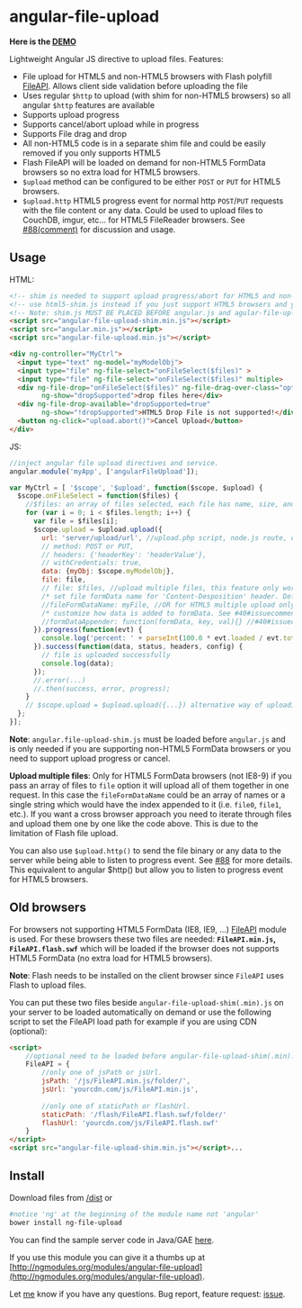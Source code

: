 angular-file-upload
===================


**Here is the <a href="http://angular-file-upload.appspot.com/" target="_blank">DEMO</a>**

Lightweight Angular JS directive to upload files. Features:
* File upload for HTML5 and non-HTML5 browsers with Flash polyfill [FileAPI](https://github.com/mailru/FileAPI). Allows client side validation before uploading the file
* Uses regular `$http` to upload (with shim for non-HTML5 browsers) so all angular `$http` features are available
* Supports upload progress
* Supports cancel/abort upload while in progress
* Supports File drag and drop
* All non-HTML5 code is in a separate shim file and could be easily removed if you only supports HTML5
* Flash FileAPI will be loaded on demand for non-HTML5 FormData browsers so no extra load for HTML5 browsers.
* `$upload` method can be configured to be either `POST` or `PUT` for HTML5 browsers.
* `$upload.http` HTML5 progress event for normal http `POST`/`PUT` requests with the file content or any data. Could be used to upload files to CouchDB, imgur, etc... for HTML5 FileReader browsers. See [#88(comment)](https://github.com/danialfarid/angular-file-upload/issues/88#issuecomment-31366487) for discussion and usage.

## Usage

HTML:
```html
<!-- shim is needed to support upload progress/abort for HTML5 and non-HTML5 FormData browsers.-->
<!-- use html5-shim.js instead if you just support HTML5 browsers and you need progress event-->
<!-- Note: shim.js MUST BE PLACED BEFORE angular.js and agular-file-upload.js AFTER angular.js-->
<script src="angular-file-upload-shim.min.js"></script> 
<script src="angular.min.js"></script>
<script src="angular-file-upload.min.js"></script> 

<div ng-controller="MyCtrl">
  <input type="text" ng-model="myModelObj">
  <input type="file" ng-file-select="onFileSelect($files)" >
  <input type="file" ng-file-select="onFileSelect($files)" multiple>
  <div ng-file-drop="onFileSelect($files)" ng-file-drag-over-class="optional-css-class"
        ng-show="dropSupported">drop files here</div>
  <div ng-file-drop-available="dropSupported=true" 
        ng-show="!dropSupported">HTML5 Drop File is not supported!</div>
  <button ng-click="upload.abort()">Cancel Upload</button>
</div>
```

JS:
```js
//inject angular file upload directives and service.
angular.module('myApp', ['angularFileUpload']);

var MyCtrl = [ '$scope', '$upload', function($scope, $upload) {
  $scope.onFileSelect = function($files) {
    //$files: an array of files selected, each file has name, size, and type.
    for (var i = 0; i < $files.length; i++) {
      var file = $files[i];
      $scope.upload = $upload.upload({
        url: 'server/upload/url', //upload.php script, node.js route, or servlet url
        // method: POST or PUT,
        // headers: {'headerKey': 'headerValue'},
        // withCredentials: true,
        data: {myObj: $scope.myModelObj},
        file: file,
        // file: $files, //upload multiple files, this feature only works in HTML5 FromData browsers
        /* set file formData name for 'Content-Desposition' header. Default: 'file' */
        //fileFormDataName: myFile, //OR for HTML5 multiple upload only a list: ['name1', 'name2', ...]
        /* customize how data is added to formData. See #40#issuecomment-28612000 for example */
        //formDataAppender: function(formData, key, val){} //#40#issuecomment-28612000
      }).progress(function(evt) {
        console.log('percent: ' + parseInt(100.0 * evt.loaded / evt.total));
      }).success(function(data, status, headers, config) {
        // file is uploaded successfully
        console.log(data);
      });
      //.error(...)
      //.then(success, error, progress); 
    }
    // $scope.upload = $upload.upload({...}) alternative way of uploading, sends the the file content directly with the same content-type of the file. Could be used to upload files to CouchDB, imgur, etc... for HTML5 FileReader browsers. 
  };
}];
```

**Note**: `angular.file-upload-shim.js` must be loaded before `angular.js` and is only needed if you are supporting non-HTML5 FormData browsers or you need to support upload progress or cancel.

**Upload multiple files**: Only for HTML5 FormData browsers (not IE8-9) if you pass an array of files to `file` option it will upload all of them together in one request. In this case the `fileFormDataName` could be an array of names or a single string which would have the index appended to it (i.e. `file0`, `file1`, etc.). If you want a cross browser approach you need to iterate through files and upload them one by one like the code above. This is due to the limitation of Flash file upload.

You can also use `$upload.http()` to send the file binary or any data to the server while being able to listen to progress event. See [#88](https://github.com/danialfarid/angular-file-upload/issues/88) for more details.
This equivalent to angular $http() but allow you to listen to progress event for HTML5 browsers.

## Old browsers

For browsers not supporting HTML5 FormData (IE8, IE9, ...) [FileAPI](https://github.com/mailru/FileAPI) module is used. 
For these browsers these two files are needed:  **`FileAPI.min.js`, `FileAPI.flash.swf`** which will be loaded if the browser does not supports HTML5 FormData (no extra load for HTML5 browsers).

**Note**: Flash needs to be installed on the client browser since `FileAPI` uses Flash to upload files.

You can put these two files beside `angular-file-upload-shim(.min).js` on your server to be loaded automatically on demand or use the following script to set the FileAPI load path for example if you are using CDN (optional):
```html
<script>
    //optional need to be loaded before angular-file-upload-shim(.min).js
    FileAPI = {
        //only one of jsPath or jsUrl.
        jsPath: '/js/FileAPI.min.js/folder/', 
        jsUrl: 'yourcdn.com/js/FileAPI.min.js',
        
        //only one of staticPath or flashUrl.
        staticPath: '/flash/FileAPI.flash.swf/folder/'
        flashUrl: 'yourcdn.com/js/FileAPI.flash.swf'
    }
</script>
<script src="angular-file-upload-shim.min.js"></script>...
```

## Install

Download files from [/dist](https://github.com/danialfarid/angular-file-upload/blob/master/dist) or 
```sh
#notice 'ng' at the beginning of the module name not 'angular'
bower install ng-file-upload 
```

You can find the sample server code in Java/GAE [here](https://github.com/danialfarid/angular-file-upload/blob/master/demo/src/com/df/angularfileupload/FileUpload.java).

If you use this module you can give it a thumbs up at [http://ngmodules.org/modules/angular-file-upload](http://ngmodules.org/modules/angular-file-upload).

Let [me](mailto:danial.farid@gmail.com) know if you have any questions. Bug report, feature request: [issue](https://github.com/danialfarid/angular-file-upload/issues).



